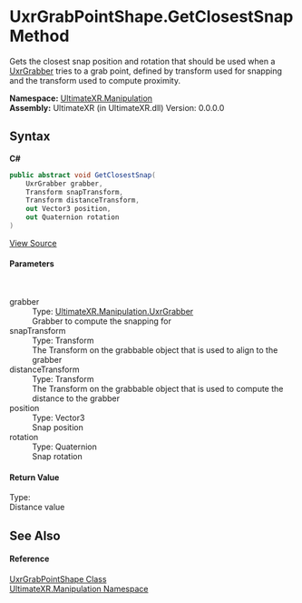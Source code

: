 # UxrGrabPointShape.GetClosestSnap Method 
 

Gets the closest snap position and rotation that should be used when a <a href="T_UltimateXR_Manipulation_UxrGrabber">UxrGrabber</a> tries to a grab point, defined by transform used for snapping and the transform used to compute proximity.

**Namespace:**&nbsp;<a href="N_UltimateXR_Manipulation">UltimateXR.Manipulation</a><br />**Assembly:**&nbsp;UltimateXR (in UltimateXR.dll) Version: 0.0.0.0

## Syntax

**C#**<br />
``` C#
public abstract void GetClosestSnap(
	UxrGrabber grabber,
	Transform snapTransform,
	Transform distanceTransform,
	out Vector3 position,
	out Quaternion rotation
)
```

<a href="UltimateXR/Scripts/Manipulation/UxrGrabPointShape.cs" rel="noopener noreferrer" title="View the source code">View Source</a><br />

#### Parameters
&nbsp;<dl><dt>grabber</dt><dd>Type: <a href="T_UltimateXR_Manipulation_UxrGrabber">UltimateXR.Manipulation.UxrGrabber</a><br />Grabber to compute the snapping for</dd><dt>snapTransform</dt><dd>Type: Transform<br />The Transform on the grabbable object that is used to align to the grabber</dd><dt>distanceTransform</dt><dd>Type: Transform<br />The Transform on the grabbable object that is used to compute the distance to the grabber</dd><dt>position</dt><dd>Type: Vector3<br />Snap position</dd><dt>rotation</dt><dd>Type: Quaternion<br />Snap rotation</dd></dl>

#### Return Value
Type: <br />Distance value

## See Also


#### Reference
<a href="T_UltimateXR_Manipulation_UxrGrabPointShape">UxrGrabPointShape Class</a><br /><a href="N_UltimateXR_Manipulation">UltimateXR.Manipulation Namespace</a><br />